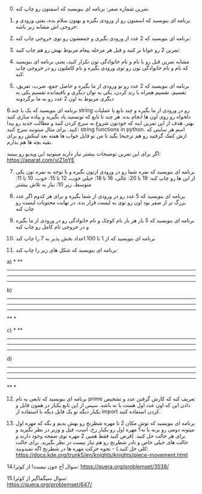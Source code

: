 0. تمرین شماره صفر: برنامه ای بنویسید که اسمتون رو چاپ کنه.

1. برنامه ای بنویسید که اسمتون رو از ورودی بگیره و بهتون سلام بده، یعنی ورودی و خروجی اش مشابه زیر باشه:
2. برنامه ای بنویسید که 2 عدد از ورودی بگیری و جمعشون رو توی خروجی چاپ کنه:
3. تمرین 2 رو خوانا تر کنید و قبل هر مرحله پیغام مربوط بهش رو هم چاپ کنید:
4. مشابه تمرین قبل رو با نام و نام خانوادگی تون تکرار کنید، یعنی برنامه ای بنویسید که نام و نام خانوادگی تون رو توی ورودی بگیره و نام کاملتون رو در خروجی چاپ کنه:
5. برنامه ای بنویسید که 2 عدد رو تو ورودی از ما بگیره و حاصل جمع، ضرب، تفریق، تقسیم، تقسیم همراه با رند کردن، یکی به توان دیگری و باقیمانده تقسیم یکی به دیگری مربوط به اون 2 عدد رو به ما برگردونه

6.برنامه ای بنویسید که یک یا چند string رو در ورودی از ما بگیره و چند تابع یا عملیات دلخواه رو روی اون ها انجام بده. هر چند تا تابع که تونستید یاد بگیرید و پیاده سازی کنید بهتر. هدف از این تمرین اینه که خودتون شروع به سرچ کردن کنید و مطالب جدید رو پیدا کنید. برای مثال میتونید سرچ کنید: string functions in python. اسم هر سایتی که ازش کمک گرفتید رو هم ترجیحا بگید تا من تو فایل جواب ها هفته بعد لینکش رو برای بقیه بچه ها هم بذارم.

اگر برای این تمرین توضیحات بیشتر نیاز دارید میتونید این ویدیو رو ببینید: https://aparat.com/v/Z1qYE

7. برنامه ای بنویسید که نمره شما رو در ورودی ازتون بگیره و با توجه به نمره تون یکی از این ها رو چاپ کنه: 19 تا 20: عالی، 16 تا 18: خیلی خوب، 12 تا 15: خوب، 10 تا 11: متوسط، زیر 10: نیاز به تلاش بیشتر

8. برنامه ای بنویسید که 5 عدد رو در ورودی از شما بگیره و برای هر کدوم اگر عدد بزرگ تر از صفر بود اون رو توی یه لیست قرار بده. در نهایت محتویات لیست رو چاپ کنه

9. برنامه ای بنویسید که 5 بار هر بار نام کوچک و نام خانوادگی رو در ورودی از ما بگیره و در خروجی نام کامل رو چاپ کنه

10. برنامه ای بنویسید که از 1 تا 100 اعداد بخش پذیر به 7 را چاپ کند

11. برنامه ای بنویسید که شکل های زیر را چاپ کند:

a)
*
**
***
****
*****

b)
*****
****
***
**
*

c)
    *
   **
  ***
 ****
*****

d)
*****
 ****
  ***
   **
    *
    
12. برنامه ای بنویسید که تابعی به نام prime تعریف کنه که کارش گرفتن عدد و تشخیص دادن این که اون عدد اول هست یا نه باشه. سپس از این تابع یکبار در همون فایل و یکبار دیگه تو یک فایل دیگه با استفاده از import کردن استفاده کنید.

13. برنامه ای بنویسید که توش مکان 2 تا مهره شطرنج رو بهش بدیم و بگه که مهره اول میتونه دومی رو بزنه یا نه؟ مهره اول رو یکبار رخ، اسب، فیل و وزیر در نظر بگیرید و برای هر حالت حل کنید. (فرض کنید فقط همین 2 مهره توی صفحه وجود دارند و حالت های خیلی خاص و نادر شطرنج رو هم نیاز نیست در نظر بگیرید. برای حالت کلی حل کنید.) - نحوه حرکت مهره ها در شطرنج اگه نمیدونید: https://docs.kde.org/trunk5/en/knights/knights/piece-movement.html

14.سوال آخ جون نیست! از کوئرا:
https://quera.org/problemset/3538/

15.سوال سیگماگیر از کوئرا:     
           https://quera.org/problemset/647/
